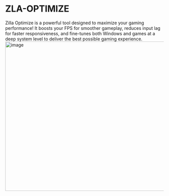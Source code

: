 # ZLA-OPTIMIZE
Zilla Optimize is a powerful tool designed to maximize your gaming performance! It boosts your FPS for smoother gameplay, reduces input lag for faster responsiveness, and fine-tunes both Windows and games at a deep system level to deliver the best possible gaming experience.
<img width="960" height="473" alt="image" src="https://github.com/user-attachments/assets/cb52ce2e-38c1-4cd1-a7db-a97196b7a68c" />
